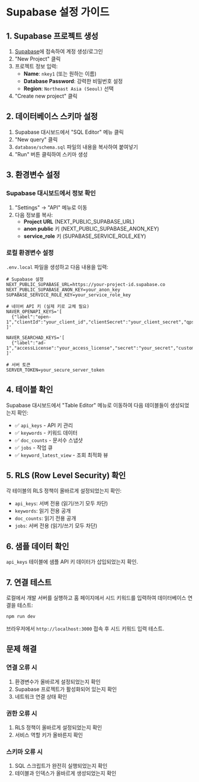 # Supabase 설정 가이드

## 1. Supabase 프로젝트 생성

1. [Supabase](https://supabase.com)에 접속하여 계정 생성/로그인
2. "New Project" 클릭
3. 프로젝트 정보 입력:
   - **Name**: `nkey1` (또는 원하는 이름)
   - **Database Password**: 강력한 비밀번호 설정
   - **Region**: `Northeast Asia (Seoul)` 선택
4. "Create new project" 클릭

## 2. 데이터베이스 스키마 설정

1. Supabase 대시보드에서 "SQL Editor" 메뉴 클릭
2. "New query" 클릭
3. `database/schema.sql` 파일의 내용을 복사하여 붙여넣기
4. "Run" 버튼 클릭하여 스키마 생성

## 3. 환경변수 설정

### Supabase 대시보드에서 정보 확인

1. "Settings" → "API" 메뉴로 이동
2. 다음 정보를 복사:
   - **Project URL** (NEXT_PUBLIC_SUPABASE_URL)
   - **anon public** 키 (NEXT_PUBLIC_SUPABASE_ANON_KEY)
   - **service_role** 키 (SUPABASE_SERVICE_ROLE_KEY)

### 로컬 환경변수 설정

`.env.local` 파일을 생성하고 다음 내용을 입력:

```env
# Supabase 설정
NEXT_PUBLIC_SUPABASE_URL=https://your-project-id.supabase.co
NEXT_PUBLIC_SUPABASE_ANON_KEY=your_anon_key
SUPABASE_SERVICE_ROLE_KEY=your_service_role_key

# 네이버 API 키 (실제 키로 교체 필요)
NAVER_OPENAPI_KEYS='[
  {"label":"open-1","clientId":"your_client_id","clientSecret":"your_client_secret","qps":3,"daily":20000}
]'

NAVER_SEARCHAD_KEYS='[
  {"label":"ad-1","accessLicense":"your_access_license","secret":"your_secret","customerId":"your_customer_id","qps":0.5,"daily":8000}
]'

# 서버 토큰
SERVER_TOKEN=your_secure_server_token
```

## 4. 테이블 확인

Supabase 대시보드에서 "Table Editor" 메뉴로 이동하여 다음 테이블들이 생성되었는지 확인:

- ✅ `api_keys` - API 키 관리
- ✅ `keywords` - 키워드 데이터
- ✅ `doc_counts` - 문서수 스냅샷
- ✅ `jobs` - 작업 큐
- ✅ `keyword_latest_view` - 조회 최적화 뷰

## 5. RLS (Row Level Security) 확인

각 테이블의 RLS 정책이 올바르게 설정되었는지 확인:

- `api_keys`: 서버 전용 (읽기/쓰기 모두 차단)
- `keywords`: 읽기 전용 공개
- `doc_counts`: 읽기 전용 공개  
- `jobs`: 서버 전용 (읽기/쓰기 모두 차단)

## 6. 샘플 데이터 확인

`api_keys` 테이블에 샘플 API 키 데이터가 삽입되었는지 확인.

## 7. 연결 테스트

로컬에서 개발 서버를 실행하고 홈 페이지에서 시드 키워드를 입력하여 데이터베이스 연결을 테스트:

```bash
npm run dev
```

브라우저에서 `http://localhost:3000` 접속 후 시드 키워드 입력 테스트.

## 문제 해결

### 연결 오류 시
1. 환경변수가 올바르게 설정되었는지 확인
2. Supabase 프로젝트가 활성화되어 있는지 확인
3. 네트워크 연결 상태 확인

### 권한 오류 시
1. RLS 정책이 올바르게 설정되었는지 확인
2. 서비스 역할 키가 올바른지 확인

### 스키마 오류 시
1. SQL 스크립트가 완전히 실행되었는지 확인
2. 테이블과 인덱스가 올바르게 생성되었는지 확인
